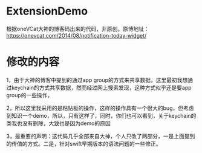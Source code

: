 # ExtensionDemo
根据oneVCat大神的博客码出来的代码，非原创。原博地址：https://onevcat.com/2014/08/notification-today-widget/

# 修改的内容

1，由于大神的博客中提到的通过app group的方式来共享数据，这里最初我想通过keychain的方式共享数据，然而经过网上搜索发现，这种方式似乎还是要app group的一些操作，


2，所以这里我采用的是粘贴板的操作，这样的操作具有一个很大的bug，但考虑到知识一个demo，所以，只有这样了，同时，你们也可以看到，关于keychain的类我也没有删除，大致也是因为demo的原因

3，最重要的声明：这代码几乎全部来自大神，个人只改了两部分，一是上面提到的传值的方式。二是，针对swift早期版本的语法问题的一些修正。